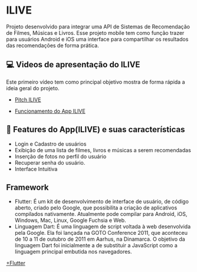 # ILIVE

Projeto desenvolvido para integrar uma API de Sistemas de Recomendação de Filmes, Músicas e Livros. Esse projeto
mobile tem como função trazer para usuários Android e iOS uma interface para compartilhar os resultados das recomendações
de forma prática.

## 💻 Videos de apresentação do ILIVE

Este primeiro vídeo tem como principal objetivo mostra de forma rápida a ideia geral do projeto.

- [Pitch ILIVE](https://www.youtube.com/watch?v=m8ei3NG0f-o)



- [Funcionamento do App ILIVE](https://youtu.be/wwrqDhepc04)


## 📍 Features do App(ILIVE) e suas características

- Login e Cadastro de usuários
- Exibição de uma lista de filmes, livros e músicas a serem recomendadas
- Inserção de fotos no perfil do usuário
- Recuperar senha do usuário.
- Interface Intuitiva

## Framework

- Flutter: É um kit de desenvolvimento de interface de usuário, de código aberto, criado pelo Google, que possibilita a criação de aplicativos compilados nativamente. Atualmente pode compilar para Android, iOS, Windows, Mac, Linux, Google Fuchsia e Web.
- Linguagem Dart: É uma linguagem de script voltada à web desenvolvida pela Google. Ela foi lançada na GOTO Conference 2011, que aconteceu de 10 a 11 de outubro de 2011 em Aarhus, na Dinamarca. O objetivo da linguagem Dart foi inicialmente a de substituir a JavaScript como a linguagem principal embutida nos navegadores.

[+Flutter](https://flutter.dev/)

###
